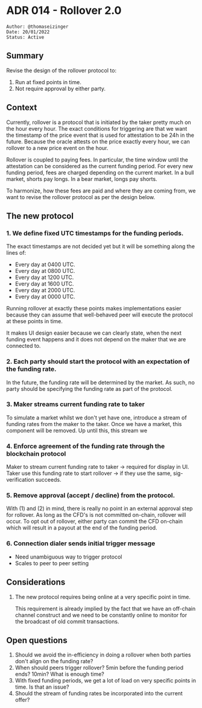# ADR 014 - Rollover 2.0

```
Author: @thomaseizinger
Date: 20/01/2022
Status: Active
```

## Summary

Revise the design of the rollover protocol to:

1. Run at fixed points in time.
2. Not require approval by either party.

## Context

Currently, rollover is a protocol that is initiated by the taker pretty much on the hour every hour.
The exact conditions for triggering are that we want the timestamp of the price event that is used for attestation to be 24h in the future.
Because the oracle attests on the price exactly every hour, we can rollover to a new price event on the hour.

Rollover is coupled to paying fees.
In particular, the time window until the attestation can be considered as the current funding period.
For every new funding period, fees are charged depending on the current market.
In a bull market, shorts pay longs.
In a bear market, longs pay shorts.

To harmonize, how these fees are paid and where they are coming from, we want to revise the rollover protocol as per the design below.

## The new protocol

### 1. We define fixed UTC timestamps for the funding periods.
   
The exact timestamps are not decided yet but it will be something along the lines of:
   - Every day at 0400 UTC.
   - Every day at 0800 UTC.
   - Every day at 1200 UTC.
   - Every day at 1600 UTC.
   - Every day at 2000 UTC.
   - Every day at 0000 UTC.

Running rollover at exactly these points makes implementations easier because they can assume that well-behaved peer will execute the protocol at these points in time.

It makes UI design easier because we can clearly state, when the next funding event happens and it does not depend on the maker that we are connected to.

### 2. Each party should start the protocol with an expectation of the funding rate.

In the future, the funding rate will be determined by the market.
As such, no party should be specifying the funding rate as part of the protocol.

### 3. Maker streams current funding rate to taker

To simulate a market whilst we don't yet have one, introduce a stream of funding rates from the maker to the taker.
Once we have a market, this component will be removed.
Up until this, this stream we 

### 4. Enforce agreement of the funding rate through the blockchain protocol

Maker to stream current funding rate to taker -> required for display in UI.
Taker use this funding rate to start rollover -> if they use the same, sig-verification succeeds.

### 5. Remove approval (accept / decline) from the protocol.
   
With (1) and (2) in mind, there is really no point in an external approval step for rollover.
As long as the CFD's is not committed on-chain, rollover will occur.
To opt out of rollover, either party can commit the CFD on-chain which will result in a payout at the end of the funding period.

### 6. Connection dialer sends initial trigger message

- Need unambiguous way to trigger protocol
- Scales to peer to peer setting

## Considerations

1. The new protocol requires being online at a very specific point in time.
   
   This requirement is already implied by the fact that we have an off-chain channel construct and we need to be constantly online to monitor for the broadcast of old commit transactions.

## Open questions

1. Should we avoid the in-efficiency in doing a rollover when both parties don't align on the funding rate?
2. When should peers trigger rollover? 5min before the funding period ends? 10min? What is enough time?
3. With fixed funding periods, we get a lot of load on very specific points in time. Is that an issue? 
4. Should the stream of funding rates be incorporated into the current offer?
